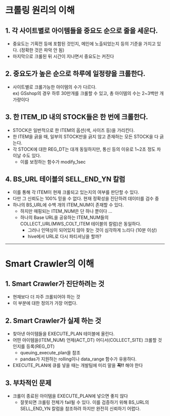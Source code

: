 # 크롤링 원리의 이해
## 1. 각 사이트별로 아이템들을 중요도 순으로 줄을 세운다.
* 중요도는 기획전 등에 포함된 것인지, 메인에 노출되었는지 등의 기준을 가지고 있다. (정확한 것은 파악 안 됨)
* 마지막으로 크롤된 뒤 시간이 지나면서 중요도는 커진다
## 2. 중요도가 높은 순으로 하루에 일정량을 크롤한다.
* 사이트별로 크롤가능한 아이템의 수가 다르다. <br>
ex) GSshop의 경우 하루 30만개를 크롤할 수 있고, 총 아이템의 수는 2~3백만 개 가량이다
## 3. 한 ITEM_ID 내의 STOCK들은 한 번에 크롤한다.
* STOCK은 일반적으로 한 ITEM의 옵션(색, 사이즈 등)을 가리킨다.
* 한 ITEM을 긁을 때, 일부의 STOCK만을 긁지 않고 존재하는 모든 STOCK을 다 긁는다.
* 각 STOCK에 대한 REG_DT는 대개 동일하지만, 통신 등의 이유로 1~2초 정도 차이날 수도 있다.
  * 이를 보정하는 함수가 modify_1sec
## 4. BS_URL 테이블의 SELL_END_YN 칼럼
* 이를 통해 각 ITEM이 현재 크롤되고 있는지의 여부를 판단할 수 있다.
* 다만 그 신뢰도는 100% 믿을 수 없다. 현재 정확성을 진단하려 데이터를 검수 중
* 하나의 BS_URL에 수백 개의 ITEM_NUM이 존재할 수 있다.
  * 하지만 매핑되는 ITEM_NUM은 단 하나 뿐이다 ...
  * 하나의 Base URL을 공유하는 ITEM_NUM들의 COLLECT_URL(MWS_COLT_ITEM 테이블의 칼럼)은 동일하다.
    * 그러나 인덱싱이 되어있지 않아 찾는 것이 심각하게 느리다 (10분 이상)
    * hive에서 URL로 다시 파티셔닝을 할까?
* * *
# Smart Crawler의 이해
## 1. Smart Crawler가 진단하려는 것
* 현재보다 더 자주 크롤되어야 하는 것
* 이 부분에 대한 정의가 가장 어렵다.
## 2. Smart Crawler가 실제 하는 것
* 찾아낸 아이템들을 EXECUTE_PLAN 테이블에 올린다.
* 어떤 아이템을(ITEM_NUM) 언제(ACT_DT) 어디서(COLLECT_SITE) 크롤할 것인지를 등록(REG_DT)
  * queuing_execute_plan을 참조
  * pandas가 지원하는 rolling이나 data_range 함수가 유용하다.
* EXECUTE_PLAN에 큐를 넣을 때는 개발팀에 미리 말을 **꼭!!** 해야 한다
## 3. 부차적인 문제
* 크롤이 종료된 아이템을 EXECUTE_PLAN에 넣으면 좋지 않다
  * 잘못되면 크롤링 전체가 fail될 수 있다. 이를 검증하기 위해 BS_URL의 SELL_END_YN 칼럼을 참조하려 하지만 완전히 신뢰하기 어렵다.
  
